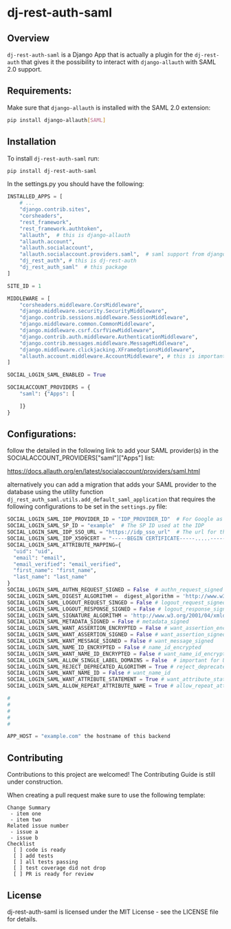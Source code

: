 # dj-rest-auth-saml

## Overview

`dj-rest-auth-saml` is a Django App that is actually a plugin for the `dj-rest-auth` that gives it the possibility to interact with `django-allauth` with SAML 2.0 support.

## Requirements:

Make sure that `django-allauth` is installed with the SAML 2.0 extension:

```bash
pip install django-allauth[SAML]
```

## Installation

To install `dj-rest-auth-saml` run:

```bash
pip install dj-rest-auth-saml
```

In the settings.py you should have the following:

```python
INSTALLED_APPS = [
    # ...
    "django.contrib.sites",
    "corsheaders",
    "rest_framework",
    "rest_framework.authtoken",
    "allauth",  # this is django-allauth
    "allauth.account",
    "allauth.socialaccount",
    "allauth.socialaccount.providers.saml",  # saml support from django-allauth
    "dj_rest_auth", # this is dj-rest-auth
    "dj_rest_auth_saml"  # this package
]

SITE_ID = 1

MIDDLEWARE = [
    "corsheaders.middleware.CorsMiddleware",
    "django.middleware.security.SecurityMiddleware",
    "django.contrib.sessions.middleware.SessionMiddleware",
    "django.middleware.common.CommonMiddleware",
    "django.middleware.csrf.CsrfViewMiddleware",
    "django.contrib.auth.middleware.AuthenticationMiddleware",
    "django.contrib.messages.middleware.MessageMiddleware",
    "django.middleware.clickjacking.XFrameOptionsMiddleware",
    "allauth.account.middleware.AccountMiddleware", # this is important for allauth
]

SOCIAL_LOGIN_SAML_ENABLED = True

SOCIALACCOUNT_PROVIDERS = {
    "saml": {"Apps": [

    ]}
}
```

## Configurations:

follow the detailed in the following link to add your SAML provider(s) in the SOCIALACCOUNT_PROVIDERS["saml"]["Apps"] list:

https://docs.allauth.org/en/latest/socialaccount/providers/saml.html

alternatively you can add a migration that adds your SAML provider to the database using the utility function `dj_rest_auth_saml.utils.add_default_saml_application` that requires the following configurations to be set in the `settings.py` file:

```python
SOCIAL_LOGIN_SAML_IDP_PROVIDER_ID = "IDP_PROVIDER_ID"  # For Google as a provider "https://accounts.google.com/o/saml2?idpid=XXXXXXXXX"
SOCIAL_LOGIN_SAML_SP_ID = "example"  # The SP ID used at the IDP
SOCIAL_LOGIN_SAML_IDP_SSO_URL = "https://idp_sso_url"  # The url for the IDP SSO, for google: "https://accounts.google.com/o/saml2/idp?idpid=XXXXXXXXX"
SOCIAL_LOGIN_SAML_IDP_X509CERT = "-----BEGIN CERTIFICATE-----.....-----END CERTIFICATE-----"  # the X509 IDP CERT
SOCIAL_LOGIN_SAML_ATTRIBUTE_MAPPING={
  "uid": "uid",
  "email": "email",
  "email_verified": "email_verified",
  "first_name": "first_name",
  "last_name": "last_name"
}
SOCIAL_LOGIN_SAML_AUTHN_REQUEST_SIGNED = False  # authn_request_signed
SOCIAL_LOGIN_SAML_DIGEST_ALGORITHM =  digest_algorithm = 'http://www.w3.org/2001/04/xmlenc#sha256' # OneLogin_Saml2_Constants.SHA256,
SOCIAL_LOGIN_SAML_LOGOUT_REQUEST_SINGED = False # logout_request_signed
SOCIAL_LOGIN_SAML_LOGOUT_RESPONSE_SIGNED = False # logout_response_signed
SOCIAL_LOGIN_SAML_SIGNATURE_ALGORITHM = 'http://www.w3.org/2001/04/xmldsig-more#rsa-sha256' # signature_algorithm OneLogin_Saml2_Constants.RSA_SHA256
SOCIAL_LOGIN_SAML_METADATA_SIGNED = False # metadata_signed
SOCIAL_LOGIN_SAML_WANT_ASSERTION_ENCRYPTED = False # want_assertion_encrypted
SOCIAL_LOGIN_SAML_WANT_ASSERTION_SIGNED = False # want_assertion_signed
SOCIAL_LOGIN_SAML_WANT_MESSAGE_SIGNED = False # want_message_signed
SOCIAL_LOGIN_SAML_NAME_ID_ENCRYPTED = False # name_id_encrypted
SOCIAL_LOGIN_SAML_WANT_NAME_ID_ENCRYPTED = False # want_name_id_encrypted
SOCIAL_LOGIN_SAML_ALLOW_SINGLE_LABEL_DOMAINS = False  # important for Unit testing
SOCIAL_LOGIN_SAML_REJECT_DEPRECATED_ALGORITHM = True # reject_deprecated_algorithm
SOCIAL_LOGIN_SAML_WANT_NAME_ID = False # want_name_id
SOCIAL_LOGIN_SAML_WANT_ATTRIBUTE_STATEMENT = True # want_attribute_statement
SOCIAL_LOGIN_SAML_ALLOW_REPEAT_ATTRIBUTE_NAME = True # allow_repeat_attribute_name

#
#
#
#
#

APP_HOST = "example.com" the hostname of this backend

```

## Contributing
Contributions to this project are welcomed! The Contributing Guide is still under construction.

When creating a pull request make sure to use the following template:

```
Change Summary
 - item one
 - item two
Related issue number
 - issue a
 - issue b
Checklist
  [ ] code is ready
  [ ] add tests
  [ ] all tests passing
  [ ] test coverage did not drop
  [ ] PR is ready for review
```

## License
dj-rest-auth-saml is licensed under the MIT License - see the LICENSE file for details.
